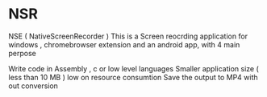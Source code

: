 # NSR
NSE ( NativeScreenRecorder ) 
This is a Screen reocrding application for windows , chromebrowser extension and an android app, with 4 main perpose

Write code in Assembly , c or low level languages
Smaller application size ( less than 10 MB )
low on resource consumtion 
Save the output to MP4 with out conversion
